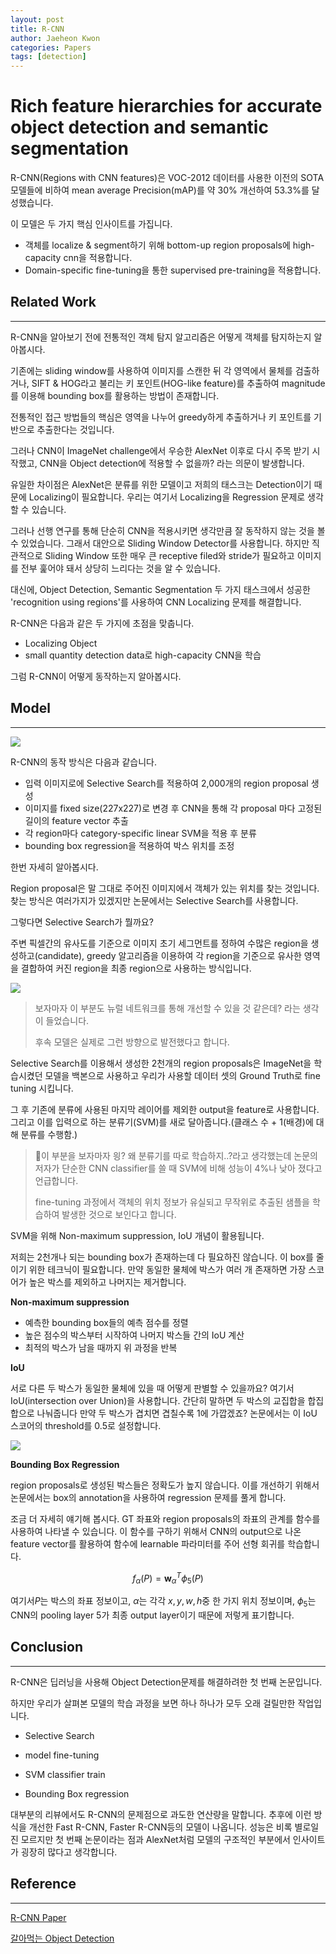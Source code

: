 ```yaml
---
layout: post
title: R-CNN
author: Jaeheon Kwon
categories: Papers
tags: [detection]
---
```


# Rich feature hierarchies for accurate object detection and semantic segmentation

R-CNN(Regions with CNN features)은 VOC-2012 데이터를 사용한 이전의 SOTA 모델들에 비하여 mean average Precision(mAP)를 약 30% 개선하여 53.3%를 달성했습니다.

이 모델은 두 가지 핵심 인사이트를 가집니다.

- 객체를 localize & segment하기 위해 bottom-up region proposals에 high-capacity cnn을 적용합니다.
- Domain-specific fine-tuning을 통한 supervised pre-training을 적용합니다.



## Related Work

---

R-CNN을 알아보기 전에 전통적인 객체 탐지 알고리즘은 어떻게 객체를 탐지하는지 알아봅시다.

기존에는 sliding window를 사용하여 이미지를 스캔한 뒤 각 영역에서 물체를 검출하거나, SIFT & HOG라고 불리는 키 포인트(HOG-like feature)를 추출하여 magnitude를 이용해 bounding box를 활용하는 방법이 존재합니다.

전통적인 접근 방법들의 핵심은 영역을 나누어 greedy하게 추출하거나 키 포인트를 기반으로 추출한다는 것입니다.

그러나 CNN이 ImageNet challenge에서 우승한 AlexNet 이후로 다시 주목 받기 시작했고, CNN을 Object detection에 적용할 수 없을까? 라는 의문이 발생합니다.

유일한 차이점은 AlexNet은 분류를 위한 모델이고 저희의 태스크는 Detection이기 때문에 Localizing이 필요합니다. 우리는 여기서 Localizing을 Regression 문제로 생각할 수 있습니다.

그러나 선행 연구를 통해 단순히 CNN을 적용시키면 생각만큼 잘 동작하지 않는 것을 볼 수 있었습니다. 그래서 대안으로 Sliding Window Detector를 사용합니다. 하지만 직관적으로 Sliding Window 또한 매우 큰 receptive filed와 stride가 필요하고 이미지를 전부 훑어야 돼서 상당히 느리다는 것을 알 수 있습니다.

대신에, Object Detection, Semantic Segmentation 두 가지 태스크에서 성공한 'recognition using regions'를 사용하여 CNN Localizing 문제를 해결합니다.

R-CNN은 다음과 같은 두 가지에 초점을 맞춥니다.

- Localizing Object
- small quantity detection data로 high-capacity CNN을 학습

그럼 R-CNN이 어떻게 동작하는지 알아봅시다.

## Model

---



<img src = "https://py-tonic.github.io/images/rcnn/p.png">

R-CNN의 동작 방식은 다음과 같습니다.

- 입력 이미지로에 Selective Search를 적용하여 2,000개의 region proposal 생성
- 이미지를 fixed size(227x227)로 변경 후 CNN을 통해 각 proposal 마다 고정된 길이의 feature vector 추출
- 각 region마다 category-specific linear SVM을 적용 후 분류
- bounding box regression을 적용하여 박스 위치를 조정



한번 자세히 알아봅시다.

Region proposal은 말 그대로 주어진 이미지에서 객체가 있는 위치를 찾는 것입니다. 찾는 방식은 여러가지가 있겠지만 논문에서는 Selective Search를 사용합니다.

그렇다면 Selective Search가 뭘까요? 

주변 픽셀간의 유사도를 기준으로 이미지 초기 세그먼트를 정하여 수많은 region을 생성하고(candidate), greedy 알고리즘을 이용하여 각 region을 기준으로 유사한 영역을 결합하여 커진 region을 최종 region으로 사용하는 방식입니다.

<img src = "https://py-tonic.github.io/images/rcnn/2.png">

> 보자마자 이 부분도 뉴럴 네트워크를 통해 개선할 수 있을 것 같은데? 라는 생각이 들었습니다.
>
>  후속 모델은 실제로 그런 방향으로 발전했다고 합니다.



Selective Search를 이용해서 생성한 2천개의 region proposals은 ImageNet을 학습시켰던 모델을 백본으로 사용하고 우리가 사용할 데이터 셋의 Ground Truth로 fine tuning 시킵니다.

그 후 기존에 분류에 사용된 마지막 레이어를 제외한 output을 feature로 사용합니다. 그리고 이를 입력으로 하는 분류기(SVM)를 새로 달아줍니다.(클래스 수 + 1(배경)에 대해 분류를 수행함.)

> 이 부분을 보자마자 읭? 왜 분류기를 따로 학습하지..?라고 생각했는데 논문의 저자가 단순한 CNN classifier를 쓸 때 SVM에 비해 성능이 4%나 낮아 졌다고 언급합니다.
>
> fine-tuning 과정에서 객체의 위치 정보가 유실되고 무작위로 추출된 샘플을 학습하여 발생한 것으로 보인다고 합니다.



SVM을 위해 Non-maximum suppression, IoU 개념이 활용됩니다.

저희는 2천개나 되는 bounding box가 존재하는데 다 필요하진 않습니다. 이 box를 줄이기 위한 테크닉이 필요합니다. 만약 동일한 물체에 박스가 여러 개 존재하면 가장 스코어가 높은 박스를 제외하고 나머지는 제거합니다.

**Non-maximum suppression**

- 예측한 bounding box들의 예측 점수를 정렬
- 높은 점수의 박스부터 시작하여 나머지 박스들 간의 IoU 계산
- 최적의 박스가 남을 때까지 위 과정을 반복



**IoU**

서로 다른 두 박스가 동일한 물체에 있을 때 어떻게 판별할 수 있을까요? 여기서 IoU(intersection over Union)을 사용합니다. 간단히 말하면 두 박스의 교집합을 합집합으로 나눠줍니다 만약 두 박스가 겹치면 겹칠수록 1에 가깝겠죠? 논문에서는 이 IoU 스코어의 threshold를 0.5로 설정합니다.

<img src = "https://py-tonic.github.io/images/rcnn/4.png">

**Bounding Box Regression**

region proposals로 생성된 박스들은 정확도가 높지 않습니다. 이를 개선하기 위해서 논문에서는 box의 annotation을 사용하여 regression 문제를 풀게 합니다.

조금 더 자세히 얘기해 봅시다. GT 좌표와 region proposals의 좌표의 관계를 함수를 사용하여 나타낼 수 있습니다. 이 함수를 구하기 위해서 CNN의 output으로 나온 feature vector를 활용하여 함수에 learnable 파라미터를 주어 선형 회귀를 학습합니다.

$$f_\alpha(P) = \mathbf w^T_\alpha \phi_5(P)$$

여기서$P$는 박스의 좌표 정보이고, $\alpha$는 각각 $x,y,w,h$중 한 가지 위치 정보이며, $\phi_5$는 CNN의 pooling layer 5가 최종 output layer이기 때문에 저렇게 표기합니다.



## Conclusion

---

R-CNN은 딥러닝을 사용해 Object Detection문제를 해결하려한 첫 번째 논문입니다.

하지만 우리가 살펴본 모델의 학습 과정을 보면 하나 하나가 모두 오래 걸릴만한 작업입니다.

- Selective Search

- model fine-tuning
- SVM classifier train
- Bounding Box regression



대부분의 리뷰에서도 R-CNN의 문제점으로 과도한 연산량을 말합니다. 추후에 이런 방식을 개선한 Fast R-CNN, Faster R-CNN등의 모델이 나옵니다. 성능은 비록 별로일진 모르지만 첫 번째 논문이라는 점과 AlexNet처럼 모델의 구조적인 부분에서 인사이트가 굉장히 많다고 생각합니다.



## Reference

---

[R-CNN Paper](https://arxiv.org/pdf/1311.2524.pdf)

[갈아먹는 Object Detection](https://yeomko.tistory.com/13)

